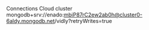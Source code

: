 Connections
Cloud cluster 
mongodb+srv://enado:mbiP87rC2ew2ab0h@cluster0-6aldy.mongodb.net/vidly?retryWrites=true